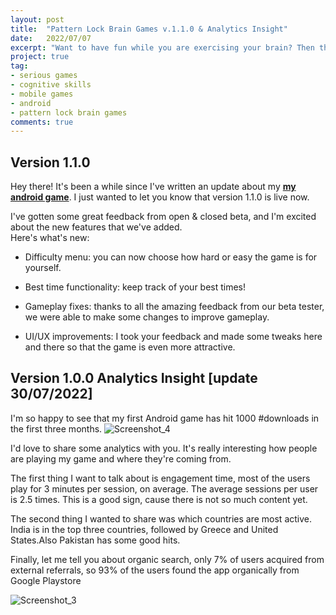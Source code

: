 ```yaml
---
layout: post
title:  "Pattern Lock Brain Games v.1.1.0 & Analytics Insight"
date:   2022/07/07
excerpt: "Want to have fun while you are exercising your brain? Then this App is what you need."
project: true
tag:
- serious games
- cognitive skills
- mobile games
- android
- pattern lock brain games
comments: true
---
```


## Version 1.1.0

Hey there! It's been a while since I've written an update about my **[my android game](https://play.google.com/store/apps/details?id=thelouras.pattern.game)**. 
I just wanted to let you know that version 1.1.0 is live now.

I've gotten some great feedback from open & closed beta, and I'm excited about the new features that we've added.\
Here's what's new:

- Difficulty menu: you can now choose how hard or easy the game is for yourself.

- Best time functionality: keep track of your best times!

- Gameplay fixes: thanks to all the amazing feedback from our beta tester, we were able to make some changes to improve gameplay.

- UI/UX improvements: I took your feedback and made some tweaks here and there so that the game is even more attractive.

## Version 1.0.0 Analytics Insight [update 30/07/2022]

I'm so happy to see that my first Android game has hit 1000 #downloads in the first three months.
![Screenshot_4](https://user-images.githubusercontent.com/25557899/181994057-0dcdc86b-d05f-4882-ba00-dd71f66a9135.png)

I'd love to share some analytics with you. It's really interesting how people are playing my game and where they're coming from.

The first thing I want to talk about is engagement time, most of the users play for 3 minutes per session, on average.
The average sessions per user is 2.5 times.
This is a good sign, cause there is not so much content yet.

The second thing I wanted to share was which countries are most active. India is in the top three countries, followed by Greece and United States.Also Pakistan has some good hits.

Finally, let me tell you about organic search, only 7% of users acquired from external referrals, so 93% of the users found the app organically from Google Playstore

![Screenshot_3](https://user-images.githubusercontent.com/25557899/181993949-b0766d75-ce71-46d7-b2f9-fb03d4c87aed.png)


